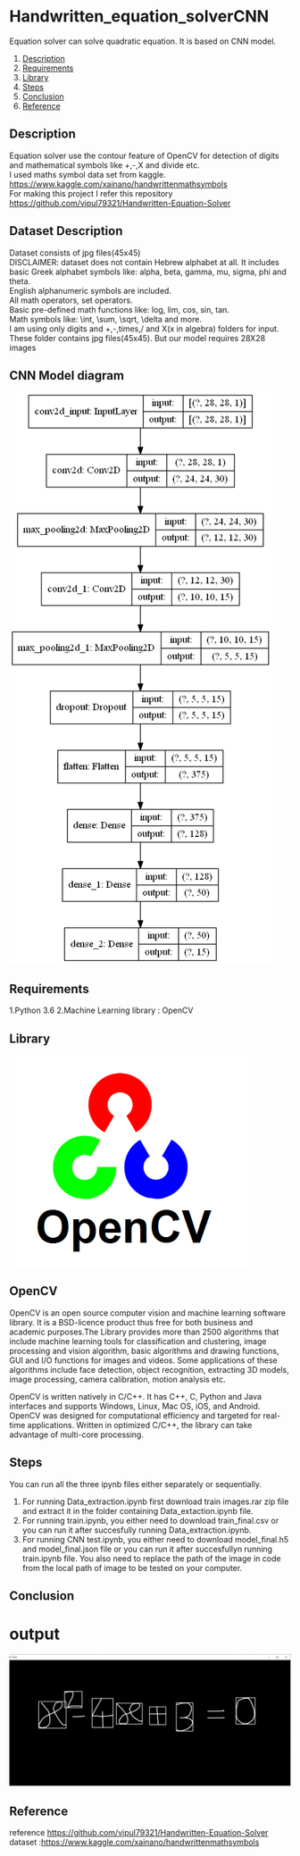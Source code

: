 # Handwritten_equation_solverCNN

Equation solver can solve quadratic equation. It is based on CNN model. 

1. [Description](#description)
2. [Requirements](#requirements)
3. [Library](#library)
4. [Steps](#steps)
5. [Conclusion](#conclusion)
6. [Reference](#Reference)


<a name="description"></a>
## Description
Equation solver use the contour feature of OpenCV for detection of digits and mathematical symbols like +,-,X and divide etc.<br>
I used maths symbol data set from kaggle. https://www.kaggle.com/xainano/handwrittenmathsymbols <br>
For making this project I refer this repository https://github.com/vipul79321/Handwritten-Equation-Solver <br>
## Dataset Description
Dataset consists of jpg files(45x45)<br>
DISCLAIMER: dataset does not contain Hebrew alphabet at all. It includes basic Greek alphabet symbols like: alpha, beta, gamma, mu, sigma, phi and theta.<br>
English alphanumeric symbols are included.<br>
All math operators, set operators.<br>
Basic pre-defined math functions like: log, lim, cos, sin, tan.<br>
Math symbols like: \int, \sum, \sqrt, \delta and more.<br>
I am using only digits and +,-,times,/ and X(x in algebra) folders for input. These folder contains jpg files(45x45). But our model requires 28X28 images  

## CNN Model diagram
![](images/model.png)


<a name="requirements"></a>
## Requirements
1.Python 3.6
2.Machine Learning library : OpenCV

<a name="library"></a>
## Library
![](images/opencv.png)

## OpenCV

OpenCV is an open source computer vision and machine learning software library. It is a BSD-licence product thus free for both business and academic purposes.The Library provides more than 2500 algorithms that include machine learning tools for classification and clustering, image processing and vision algorithm, basic algorithms and drawing functions, GUI and I/O functions for images and videos. Some applications of these algorithms include face detection, object recognition, extracting 3D models, image processing, camera calibration, motion analysis etc.

OpenCV is written natively in C/C++. It has C++, C, Python and Java interfaces and supports Windows, Linux, Mac OS, iOS, and Android. OpenCV was designed for computational efficiency and targeted for real-time applications. Written in optimized C/C++, the library can take advantage of multi-core processing.

<a name="steps"></a>
## Steps
You can run all the three ipynb files either separately or sequentially.
1. For running Data_extraction.ipynb first download train images.rar zip file and extract it in the folder containing Data_extaction.ipynb file.
2. For running train.ipynb, you either need to download train_final.csv or you can run it after succesfully running Data_extraction.ipynb.
3. For running CNN test.ipynb, you either need to download model_final.h5 and model_final.json file or you can run it after succesfullyn running train.ipynb file. You also need to replace the path of the image in code from the local path of image to be tested on your computer.

<a name="conclusion"></a>
## Conclusion
# output 

![](images/capture.png)

## Reference
<a name="Reference"></a>
reference https://github.com/vipul79321/Handwritten-Equation-Solver <br>
dataset :https://www.kaggle.com/xainano/handwrittenmathsymbols
